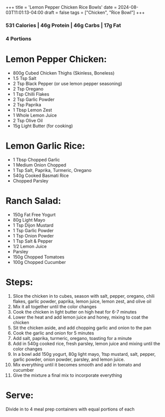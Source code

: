 +++
title = 'Lemon Pepper Chicken Rice Bowls'
date = 2024-08-03T11:01:13-04:00
draft = false
tags = ["Chicken", "Rice Bowl"]
+++

### 531 Calories | 46g Protein | 46g Carbs | 17g Fat
### 4 Portions

# Lemon Pepper Chicken:
- 800g Cubed Chicken Thighs (Skinless, Boneless)
- 1.5 Tsp Salt
- 2 Tsp Black Pepper (or use lemon pepper seasoning)
- 2 Tsp Oregano
- 1 Tsp Chilli Flakes 
- 2 Tsp Garlic Powder
- 2 Tsp Paprika
- 1 Tbsp Lemon Zest
- 1 Whole Lemon Juice
- 2 Tsp Olive Oil
- 15g Light Butter (for cooking)

# Lemon Garlic Rice: 
- 1 Tbsp Chopped Garlic
- 1 Medium Onion Chopped
- 1 Tsp Salt, Paprika, Turmeric, Oregano
- 540g Cooked Basmati Rice
- Chopped Parsley

# Ranch Salad:
- 150g Fat Free Yogurt
- 80g Light Mayo
- 1 Tsp Dijon Mustard
- 1 Tsp Garlic Powder
- 1 Tsp Onion Powder
- 1 Tsp Salt & Pepper
- 1/2 Lemon Juice
- Parsley
- 150g Chopped Tomatoes
- 100g Chopped Cucumber

# Steps:
1. Slice the chicken in to cubes, season with salt, pepper, oregano, chili flakes, garlic powder, paprika, lemon juice, lemon zest, and olive oil 
2. Mix it all together until the color changes
3. Cook the chicken in light butter on high heat for 6-7 minutes
4. Lower the heat and add lemon juice and honey, mixing to coat the chicken
5. Sit the chicken aside, and add chopping garlic and onion to the pan
6. Cook the garlic and onion for 5 minutes
7. Add salt, paprika, turmeric, oregano, toasting for a minute
8. Add in 540g cooked rice, fresh parsley, lemon juice and mixing until the color changes
9. In a bowl add 150g yogurt, 80g light mayo, 1tsp mustard, salt, pepper, garlic powder, onion powder, parsley, and lemon juice.
10. Mix everything until it becomes smooth and add in tomato and cucumber
11. Give the mixture a final mix to incorporate everything

# Serve:
Divide in to 4 meal prep containers with equal portions of each
